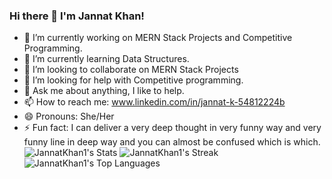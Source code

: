 ### Hi there 👋 I'm Jannat Khan!

- 🔭 I’m currently working on MERN Stack Projects and Competitive Programming.
- 🌱 I’m currently learning Data Structures.
- 👯 I’m looking to collaborate on MERN Stack Projects
- 🤔 I’m looking for help with Competitive programming.
- 💬 Ask me about anything, I like  to help.
- 📫 How to reach me: www.linkedin.com/in/jannat-k-54812224b
- 😄 Pronouns: She/Her
- ⚡ Fun fact: 
      I can deliver a very deep thought in very funny way and very funny line in deep way and you can almost be confused which is which.
![JannatKhan1's Stats](https://github-readme-stats.vercel.app/api?username=JannatKhan1&theme=monokai&show_icons=true&hide_border=true&count_private=true)
![JannatKhan1's Streak](https://github-readme-streak-stats.herokuapp.com/?user=JannatKhan1&theme=monokai&hide_border=true)
![JannatKhan1's Top Languages](https://github-readme-stats.vercel.app/api/top-langs/?username=JannatKhan1&theme=monokai&show_icons=true&hide_border=true&layout=compact)  
